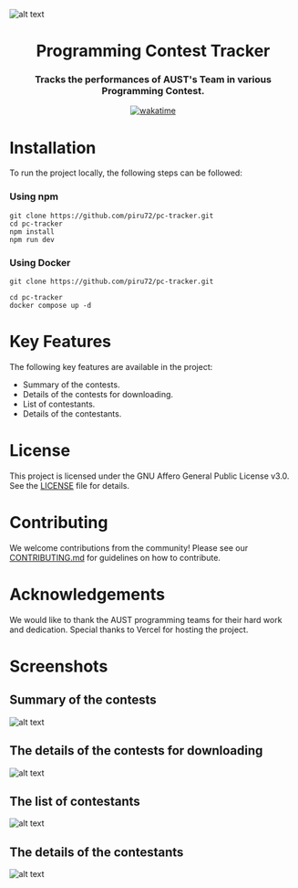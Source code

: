 ![alt text](project_screenshot/image.png)

<h1 align="center">Programming Contest Tracker</h1>
<h3 align="center">Tracks the performances of AUST's Team in various Programming Contest. </h3>

<div align="center">
  <a href="https://wakatime.com/badge/github/piru72/PC_TRACKER">
    <img src="https://wakatime.com/badge/github/piru72/PC_TRACKER.svg" alt="wakatime">
  </a>
</div>

# Installation

To run the project locally, the following steps can be followed:

### Using npm

```pwsh
git clone https://github.com/piru72/pc-tracker.git
cd pc-tracker
npm install
npm run dev
```

### Using Docker

```pwsh
git clone https://github.com/piru72/pc-tracker.git

cd pc-tracker
docker compose up -d
```

# Key Features

The following key features are available in the project:

- Summary of the contests.
- Details of the contests for downloading.
- List of contestants.
- Details of the contestants.

# License

This project is licensed under the GNU Affero General Public License v3.0. See the [LICENSE](LICENSE) file for details.

# Contributing

We welcome contributions from the community! Please see our [CONTRIBUTING.md](CONTRIBUTING.md) for guidelines on how to contribute.

# Acknowledgements

We would like to thank the AUST programming teams for their hard work and dedication. Special thanks to Vercel for hosting the project.

# Screenshots

## Summary of the contests

![alt text](project_screenshot/image.png)

## The details of the contests for downloading

![alt text](project_screenshot/image-1.png)

## The list of contestants

![alt text](project_screenshot/image-2.png)

## The details of the contestants

![alt text](project_screenshot/image-3.png)
